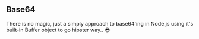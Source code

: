 ## Base64

There is no magic, just a simply approach to base64'ing in Node.js using it's built-in Buffer object to go hipster way.. :sunglasses:
